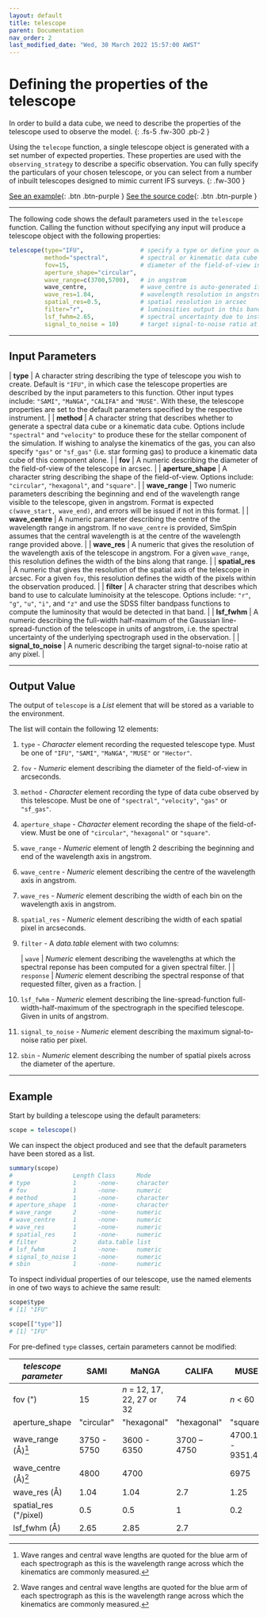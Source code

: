 ```yaml
---
layout: default
title: telescope
parent: Documentation
nav_order: 2
last_modified_date: "Wed, 30 March 2022 15:57:00 AWST"
---
```


# Defining the properties of the telescope

In order to build a data cube, we need to describe the properties of the telescope used to observe the model. 
{: .fs-5 .fw-300 .pb-2 }

Using the `telecope` function, a single telescope object is generated with a set number of expected properties. These properties are used with the `observing_strategy` to describe a specific observation. You can fully specify the particulars of your chosen telescope, or you can select from a number of inbuilt telescopes designed to mimic current IFS surveys. 
{: .fw-300 }

[See an example](#example){: .btn .btn-purple }
[See the source code](https://github.com/kateharborne/SimSpin/blob/d020398fb66274443bb2f70ea1fdd8346c4476ae/R/telescope.R#L44){: .btn .btn-purple }

---

The following code shows the default parameters used in the `telescope` function. Calling the function without specifying any input will produce a telescope object with the following properties:

```R
telescope(type="IFU",                # specify a type or define your own using "IFU"
          method="spectral",         # spectral or kinematic data cube output?
          fov=15,                    # diameter of the field-of-view in arcsec          
          aperture_shape="circular", 
          wave_range=c(3700,5700),   # in angstrom
          wave_centre,               # wave_centre is auto-generated if not supplied
          wave_res=1.04,             # wavelength resolution in angstrom
          spatial_res=0.5,           # spatial resolution in arcsec
          filter="r",                # luminosities output in this band  
          lsf_fwhm=2.65,             # spectral uncertainty due to instrument in angstrom
          signal_to_noise = 10)      # target signal-to-noise ratio at any pixel
```

---

## Input Parameters

| **type**              | A character string describing the type of telescope you wish to create. Default is `"IFU"`, in which case the telescope properties are described by the input parameters to this function. Other input types include: `"SAMI"`, `"MaNGA"`, `"CALIFA"` and `"MUSE"`. With these, the telescope properties are set to the default parameters specified by the respective instrument.    |
| **method**            |  A character string that describes whether to generate a spectral data cube or a kinematic data cube. Options include `"spectral"` and `"velocity"` to produce these for the stellar component of the simulation. If wishing to analyse the kinematics of the gas, you can also specify `"gas"` or `"sf_gas"` (i.e. star forming gas) to produce a kinematic data cube of this component alone.   |
| **fov**               | A numeric describing the diameter of the field-of-view of the telescope in arcsec.    |
| **aperture_shape**    | A character string describing the shape of the field-of-view. Options include: `"circular"`, `"hexagonal"`, and `"square"`.   |
| **wave_range**        | Two numeric parameters describing the beginning and end of the wavelength range visible to the telescope, given in angstrom. Format is expected `c(wave_start, wave_end)`, and errors will be issued if not in this format.   |
| **wave_centre**       | A numeric parameter describing the centre of the wavelength range in angstrom. If no `wave_centre` is provided, SimSpin assumes that the central wavelength is at the centre of the wavelength range provided above.   |
| **wave_res**          | A numeric that gives the resolution of the wavelength axis of the telescope in angstrom. For a given `wave_range`, this resolution defines the width of the bins along that range.    |
| **spatial_res**       |  A numeric that gives the resolution of the spatial axis of the telescope in arcsec. For a given `fov`, this resolution defines the width of the pixels within the observation produced.  |
| **filter**            | A character string that describes which band to use to calculate luminoisity at the telescope. Options include: `"r"`, `"g"`, `"u"`, `"i"`, and `"z"` and use the SDSS filter bandpass functions to compute the luminosity that would be detected in that band.   |
| **lsf_fwhm**          | A numeric describing the full-width half-maximum of the Gaussian line-spread-function of the telescope in units of angstrom, i.e. the spectral uncertainty of the underlying spectrograph used in the observation.    |
| **signal_to_noise**   | A numeric describing the target signal-to-noise ratio at any pixel.   |

---

## Output Value
The output of `telescope` is a *List* element that will be stored as a variable to the environment. 

The list will contain the following 12 elements:

1. `type` - *Character* element recording the requested telescope type. Must be one of `"IFU"`, `"SAMI"`, `"MaNGA"`, `"MUSE"` or `"Hector"`.

1. `fov` - *Numeric* element describing the diameter of the field-of-view in arcseconds. 

1. `method` - *Character* element recording the type of data cube observed by this telescope. Must be one of `"spectral"`, `"velocity"`, `"gas"` or `"sf_gas"`.

1. `aperture_shape` - *Character* element recording the shape of the field-of-view. Must be one of `"circular"`, `"hexagonal"` or `"square"`.

1. `wave_range` - *Numeric* element of length 2 describing the beginning and end of the wavelength axis in angstrom. 

1. `wave_centre` - *Numeric* element describing the centre of the wavelength axis in angstrom. 

1. `wave_res` - *Numeric* element describing the width of each bin on the wavelength axis in angstrom. 

1. `spatial_res` - *Numeric* element describing the width of each spatial pixel in arcseconds.

1. `filter` - A *data.table* element with two columns:

    | `wave` | *Numeric* element describing the wavelengths at which the spectral reponse has been computed for a given spectral filter. |
    | `response` | *Numeric* element describing the spectral response of that requested filter, given as a fraction. |

1. `lsf_fwhm` - *Numeric* element describing the line-spread-function full-width-half-maximum of the spectrograph in the specified telescope. Given in units of angstrom. 

1. `signal_to_noise` - *Numeric* element describing the maximum signal-to-noise ratio per pixel. 

1. `sbin` - *Numeric* element describing the number of spatial pixels across the diameter of the aperture. 

---

## Example

Start by building a telescope using the default parameters:
```R
scope = telescope()
```
We can inspect the object produced and see that the default parameters have been stored as a list.
```R
summary(scope)
#                 Length Class      Mode     
# type            1      -none-     character
# fov             1      -none-     numeric  
# method          1      -none-     character
# aperture_shape  1      -none-     character
# wave_range      2      -none-     numeric  
# wave_centre     1      -none-     numeric  
# wave_res        1      -none-     numeric  
# spatial_res     1      -none-     numeric  
# filter          2      data.table list     
# lsf_fwhm        1      -none-     numeric  
# signal_to_noise 1      -none-     numeric  
# sbin            1      -none-     numeric  
``` 
To inspect individual properties of our telescope, use the named elements in one of two ways to achieve the same result:

```R
scope$type
# [1] "IFU"

scope[["type"]]
# [1] "IFU"
```
For pre-defined `type` classes, certain parameters cannot be modified:

| *telescope parameter* | **SAMI** | **MaNGA** | **CALIFA** | **MUSE** | **Hector** |
| --------------------- | -------- | --------- | ---------- | -------- | ---------- |
| fov (") | 15 | *n* = 12, 17, 22, 27 or 32 | 74 | *n* < 60 | 30 |
| aperture_shape | "circular" | "hexagonal" | "hexagonal" | "square" | "hexagonal" |
| wave_range (&#8491;)[^1] | 3750 - 5750 | 3600 - 6350 | 3700 – 4750 | 4700.15 - 9351.4 | 3720 - 5910 |
| wave_centre (&#8491;)[^1] | 4800 | 4700 |  | 6975 | 4815 |
| wave_res (&#8491;) | 1.04 | 1.04 | 2.7 | 1.25 | 1.60 |
| spatial_res ("/pixel) | 0.5 | 0.5 | 1 | 0.2 | 0.2 |
| lsf_fwhm (&#8491;) | 2.65 | 2.85 | 2.7 | | 1.3 |


[^1]: Wave ranges and central wave lengths are quoted for the blue arm of each spectrograph as this is the wavelength range across which the kinematics are commonly measured. 